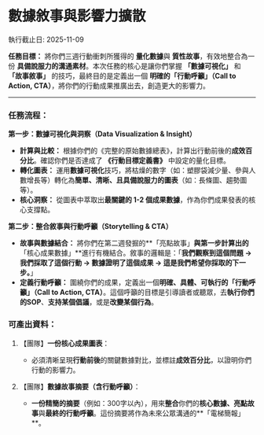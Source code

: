 # 數據敘事與影響力擴散

執行截止日: 2025-11-09

**任務目標：** 將你們三週行動衝刺所獲得的 **量化數據**與 **質性故事**，有效地整合為一份 **具備說服力的溝通素材**。本次任務的核心是讓你們掌握 **「數據可視化」** 和 **「故事敘事」** 的技巧，最終目的是定義出一個 **明確的「行動呼籲」（Call to Action, CTA）**，將你們的行動成果推廣出去，創造更大的影響力。

---

### **任務流程：**

**第一步：數據可視化與洞察（Data Visualization & Insight）**
- **計算與比較：** 根據你們的《完整的原始數據總表》，計算出行動前後的**成效百分比**。確認你們是否達成了 **《行動目標定義書》** 中設定的量化目標。    
- **轉化圖表：** 運用**數據可視化**技巧，將枯燥的數字（如：塑膠袋減少量、參與人數增長等）轉化為**簡單、清晰、且具備說服力的圖表**（如：長條圖、趨勢圖等）。    
- **核心洞察：** 從圖表中萃取出**最關鍵的 1-2 個成果數據**，作為你們成果發表的核心支撐點。    

**第二步：整合敘事與行動呼籲（Storytelling & CTA）**
- **故事與數據結合：** 將你們在第二週發掘的**「亮點故事」**與第一步計算出的**「核心成果數據」**進行有機結合。敘事的邏輯是：「**我們觀察到這個問題 → 我們採取了這個行動 → 數據證明了這個成果 → 這是我們希望你採取的下一步。**」    
- **定義行動呼籲：** 圍繞你們的成果，定義出一個**明確、具體、可執行的「行動呼籲」（Call to Action, CTA）**。這個呼籲的目標是引導讀者或聽眾，去**執行你們的SOP**、**支持某個倡議**，或是**改變某個行為**。    

### **可產出資料：**

1. 【團隊】**一份核心成果圖表**：    
    - 必須清晰呈現**行動前後**的關鍵數據對比，並標註**成效百分比**，以證明你們行動的影響力。
        
2. 【團隊】**數據故事摘要（含行動呼籲）**：    
    - **一份精簡的摘要**（例如：300字以內），用來**整合**你們的**核心數據、亮點故事**與**最終的行動呼籲**。這份摘要將作為未來公眾溝通的**「電梯簡報」**。
